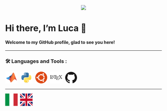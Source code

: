 <div id="header" align="center">
  
  <img src="https://media.giphy.com/media/GQlUu7wLzZ7iGNhzQJ/giphy.gif" width="200"/>
</div>




# Hi there, I’m Luca 👋 
#### Welcome to my GitHub profile, glad to see you here!

-----

### :hammer_and_wrench: Languages and Tools :

<div>
  <img src="https://github.com/devicons/devicon/blob/master/icons/matlab/matlab-original.svg" title="Java" alt="Java" width="40" height="40"/>&nbsp;
  <img src="https://github.com/devicons/devicon/blob/master/icons/python/python-original.svg" title="React" alt="React" width="40" height="40"/>&nbsp;
   <img src="https://github.com/devicons/devicon/blob/master/icons/ubuntu/ubuntu-plain.svg" title="Spring" alt="Spring" width="40" height="40"/>&nbsp;
  <img src="https://github.com/devicons/devicon/blob/master/icons/latex/latex-original.svg" title="Spring" alt="Spring" width="40" height="40"/>&nbsp;
  <img src="https://github.com/devicons/devicon/blob/master/icons/github/github-original.svg" title="Spring" alt="Spring" width="40" height="40"/>&nbsp;
</div>

------
<div>
  <img src="https://github.com/lipis/flag-icons/blob/main/flags/4x3/it.svg" title="Java" alt="Java" width="40" height="40"/>&nbsp;
  <img src="https://github.com/lipis/flag-icons/blob/main/flags/4x3/gb.svg" alt="React" width="40" height="40"/>&nbsp;
 
</div>


<!---
LucaSantoro1/LucaSantoro1 is a ✨ special ✨ repository because its `README.md` (this file) appears on your GitHub profile.
You can click the Preview link to take a look at your changes.
--->
